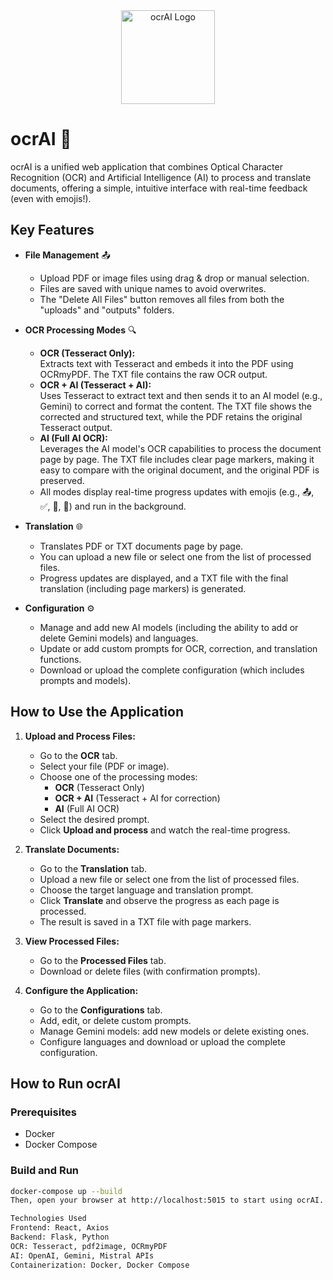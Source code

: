 <center>
  <img src="logo.png" alt="ocrAI Logo" width="150">
</center>

# ocrAI 🤖

ocrAI is a unified web application that combines Optical Character Recognition (OCR) and Artificial Intelligence (AI) to process and translate documents, offering a simple, intuitive interface with real-time feedback (even with emojis!).

## Key Features

- **File Management** 📤  
  - Upload PDF or image files using drag & drop or manual selection.
  - Files are saved with unique names to avoid overwrites.
  - The "Delete All Files" button removes all files from both the "uploads" and "outputs" folders.

- **OCR Processing Modes** 🔍  
  - **OCR (Tesseract Only):**  
    Extracts text with Tesseract and embeds it into the PDF using OCRmyPDF. The TXT file contains the raw OCR output.
  - **OCR + AI (Tesseract + AI):**  
    Uses Tesseract to extract text and then sends it to an AI model (e.g., Gemini) to correct and format the content. The TXT file shows the corrected and structured text, while the PDF retains the original Tesseract output.
  - **AI (Full AI OCR):**  
    Leverages the AI model's OCR capabilities to process the document page by page. The TXT file includes clear page markers, making it easy to compare with the original document, and the original PDF is preserved.
  - All modes display real-time progress updates with emojis (e.g., 📤, ✅, 🤖, 🎉) and run in the background.

- **Translation** 🌐  
  - Translates PDF or TXT documents page by page.
  - You can upload a new file or select one from the list of processed files.
  - Progress updates are displayed, and a TXT file with the final translation (including page markers) is generated.

- **Configuration** ⚙️  
  - Manage and add new AI models (including the ability to add or delete Gemini models) and languages.
  - Update or add custom prompts for OCR, correction, and translation functions.
  - Download or upload the complete configuration (which includes prompts and models).

## How to Use the Application

1. **Upload and Process Files:**
   - Go to the **OCR** tab.
   - Select your file (PDF or image).
   - Choose one of the processing modes:
     - **OCR** (Tesseract Only)
     - **OCR + AI** (Tesseract + AI for correction)
     - **AI** (Full AI OCR)
   - Select the desired prompt.
   - Click **Upload and process** and watch the real-time progress.

2. **Translate Documents:**
   - Go to the **Translation** tab.
   - Upload a new file or select one from the list of processed files.
   - Choose the target language and translation prompt.
   - Click **Translate** and observe the progress as each page is processed.
   - The result is saved in a TXT file with page markers.

3. **View Processed Files:**
   - Go to the **Processed Files** tab.
   - Download or delete files (with confirmation prompts).

4. **Configure the Application:**
   - Go to the **Configurations** tab.
   - Add, edit, or delete custom prompts.
   - Manage Gemini models: add new models or delete existing ones.
   - Configure languages and download or upload the complete configuration.

## How to Run ocrAI

### Prerequisites
- Docker
- Docker Compose

### Build and Run

```bash
docker-compose up --build
Then, open your browser at http://localhost:5015 to start using ocrAI.

Technologies Used
Frontend: React, Axios
Backend: Flask, Python
OCR: Tesseract, pdf2image, OCRmyPDF
AI: OpenAI, Gemini, Mistral APIs
Containerization: Docker, Docker Compose